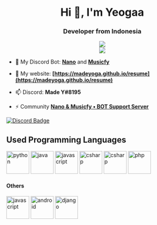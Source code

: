 <h1 align="center">Hi 👋, I'm Yeogaa</h1>
<h3 align="center">Developer from Indonesia</h3>

<div align="center">
  <a href="https://github.com/anuraghazra/github-readme-stats">
    <img align="center" src="https://github-readme-stats.vercel.app/api?username=madeyoga&show_icons=true" />
  </a>
  <br>
  <a href="https://github.com/anuraghazra/convoychat">
    <img align="center" src="https://github-readme-stats.vercel.app/api/top-langs/?username=madeyoga&layout=compact&langs_count=50&hide=jupyter%20notebook,css,html" />
  </a>
</div>

- 🔭 My Discord Bot: **[Nano](https://github.com/madeyoga/Nano-Bot)** and **[Musicfy](https://github.com/nano-devs/Musicfy-Bot)**

- 🌱 My website: **[https://madeyoga.github.io/resume](https://madeyoga.github.io/resume)**

- 📫 Discord: **Made Y#8195**

- ⚡ Community  **[Nano & Musicfy • BOT Support Server](Y8sB4ay)**

[![Discord Badge](https://discordapp.com/api/guilds/458296099049046018/embed.png)](https://discord.gg/Y8sB4ay)

## Used Programming Languages
<p align="left">
  <a href="#"><img src="https://devicons.github.io/devicon/devicon.git/icons/python/python-original.svg" alt="python" width="60" height="60"/></a>
  <a href="#"><img src="https://devicons.github.io/devicon/devicon.git/icons/java/java-original.svg" alt="java" width="60" height="60"/></a>
  <a href="#"><img src="https://devicons.github.io/devicon/devicon.git/icons/javascript/javascript-original.svg" alt="javascript" width="60" height="60"/></a>
  <a href="#"><img src="https://devicons.github.io/devicon/devicon.git/icons/cplusplus/cplusplus-original.svg" alt="csharp" width="60" height="60"/></a>
  <a href="#"><img src="https://devicons.github.io/devicon/devicon.git/icons/csharp/csharp-original.svg" alt="csharp" width="60" height="60"/></a>
  <a href="#"><img src="https://devicons.github.io/devicon/devicon.git/icons/php/php-original.svg" alt="php" width="60" height="60"/></a>
</p>

#### Others
<p align="left">
  <a href="#"><img src="https://devicons.github.io/devicon/devicon.git/icons/git/git-original.svg" alt="javascript" width="60" height="60"/></a>
  <a href="#"><img src="https://devicons.github.io/devicon/devicon.git/icons/android/android-original.svg" alt="android" width="60" height="60"/></a>
  <a href="#"><img src="https://devicons.github.io/devicon/devicon.git/icons/django/django-original.svg" alt="django" width="60" height="60"/></a>
</p>
